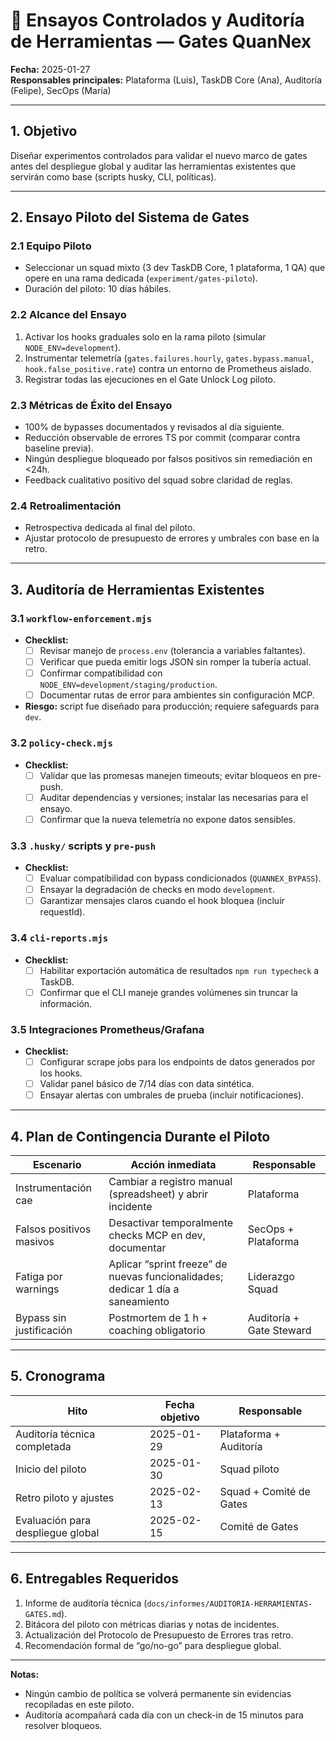 # 🔬 Ensayos Controlados y Auditoría de Herramientas — Gates QuanNex

**Fecha:** 2025-01-27  
**Responsables principales:** Plataforma (Luis), TaskDB Core (Ana), Auditoría (Felipe), SecOps (María)

---

## 1. Objetivo

Diseñar experimentos controlados para validar el nuevo marco de gates antes del despliegue global y auditar las herramientas existentes que servirán como base (scripts husky, CLI, políticas).

---

## 2. Ensayo Piloto del Sistema de Gates

### 2.1 Equipo Piloto
- Seleccionar un squad mixto (3 dev TaskDB Core, 1 plataforma, 1 QA) que opere en una rama dedicada (`experiment/gates-piloto`).
- Duración del piloto: 10 días hábiles.

### 2.2 Alcance del Ensayo
1. Activar los hooks graduales solo en la rama piloto (simular `NODE_ENV=development`).
2. Instrumentar telemetría (`gates.failures.hourly`, `gates.bypass.manual`, `hook.false_positive.rate`) contra un entorno de Prometheus aislado.
3. Registrar todas las ejecuciones en el Gate Unlock Log piloto.

### 2.3 Métricas de Éxito del Ensayo
- 100% de bypasses documentados y revisados al día siguiente.
- Reducción observable de errores TS por commit (comparar contra baseline previa).
- Ningún despliegue bloqueado por falsos positivos sin remediación en <24h.
- Feedback cualitativo positivo del squad sobre claridad de reglas.

### 2.4 Retroalimentación
- Retrospectiva dedicada al final del piloto.
- Ajustar protocolo de presupuesto de errores y umbrales con base en la retro.

---

## 3. Auditoría de Herramientas Existentes

### 3.1 `workflow-enforcement.mjs`
- **Checklist:**
  - [ ] Revisar manejo de `process.env` (tolerancia a variables faltantes).
  - [ ] Verificar que pueda emitir logs JSON sin romper la tubería actual.
  - [ ] Confirmar compatibilidad con `NODE_ENV=development/staging/production`.
  - [ ] Documentar rutas de error para ambientes sin configuración MCP.
- **Riesgo:** script fue diseñado para producción; requiere safeguards para `dev`.

### 3.2 `policy-check.mjs`
- **Checklist:**
  - [ ] Validar que las promesas manejen timeouts; evitar bloqueos en pre-push.
  - [ ] Auditar dependencias y versiones; instalar las necesarias para el ensayo.
  - [ ] Confirmar que la nueva telemetría no expone datos sensibles.

### 3.3 `.husky/` scripts y `pre-push`
- **Checklist:**
  - [ ] Evaluar compatibilidad con bypass condicionados (`QUANNEX_BYPASS`).
  - [ ] Ensayar la degradación de checks en modo `development`.
  - [ ] Garantizar mensajes claros cuando el hook bloquea (incluir requestId).

### 3.4 `cli-reports.mjs`
- **Checklist:**
  - [ ] Habilitar exportación automática de resultados `npm run typecheck` a TaskDB.
  - [ ] Confirmar que el CLI maneje grandes volúmenes sin truncar la información.

### 3.5 Integraciones Prometheus/Grafana
- **Checklist:**
  - [ ] Configurar scrape jobs para los endpoints de datos generados por los hooks.
  - [ ] Validar panel básico de 7/14 días con data sintética.
  - [ ] Ensayar alertas con umbrales de prueba (incluir notificaciones).

---

## 4. Plan de Contingencia Durante el Piloto

| Escenario | Acción inmediata | Responsable |
| --- | --- | --- |
| Instrumentación cae | Cambiar a registro manual (spreadsheet) y abrir incidente | Plataforma |
| Falsos positivos masivos | Desactivar temporalmente checks MCP en dev, documentar | SecOps + Plataforma |
| Fatiga por warnings | Aplicar “sprint freeze” de nuevas funcionalidades; dedicar 1 día a saneamiento | Liderazgo Squad |
| Bypass sin justificación | Postmortem de 1 h + coaching obligatorio | Auditoría + Gate Steward |

---

## 5. Cronograma

| Hito | Fecha objetivo | Responsable |
| --- | --- | --- |
| Auditoría técnica completada | 2025-01-29 | Plataforma + Auditoría |
| Inicio del piloto | 2025-01-30 | Squad piloto |
| Retro piloto y ajustes | 2025-02-13 | Squad + Comité de Gates |
| Evaluación para despliegue global | 2025-02-15 | Comité de Gates |

---

## 6. Entregables Requeridos

1. Informe de auditoría técnica (`docs/informes/AUDITORIA-HERRAMIENTAS-GATES.md`).
2. Bitácora del piloto con métricas diarias y notas de incidentes.
3. Actualización del Protocolo de Presupuesto de Errores tras retro.
4. Recomendación formal de “go/no-go” para despliegue global.

---

**Notas:**  
- Ningún cambio de política se volverá permanente sin evidencias recopiladas en este piloto.  
- Auditoría acompañará cada día con un check-in de 15 minutos para resolver bloqueos.
